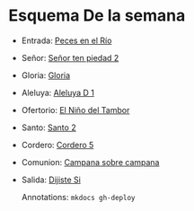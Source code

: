 # Esquema De la semana

- Entrada: [Peces en el Río](villancicos/Peces_en_el_rio.md)
- Señor: [Señor ten piedad 2](senior_ten_piedad/senior_2.md)
- Gloria: [Gloria](gloria/Gloria_in_excelsis_deo.md)
- Aleluya: [Aleluya D 1](aleluya/aleluya_1.md)
- Ofertorio: [El Niño del Tambor](villancicos/El_ninio_del_tambor.md)
- Santo: [Santo 2](santo/santo_2.md)
- Cordero: [Cordero 5](cordero/cordero_5.md)
- Comunion: [Campana sobre campana](villancicos/Campana_sobre_campana.md)
- Salida: [Dijiste Si](salida/dijiste_si.md)

  Annotations:
  `mkdocs gh-deploy`
